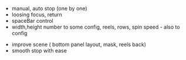 - manual, auto stop (one by one)
- loosing focus, return
- spaceBar control
- width,height number to some config, reels, rows, spin speed - also to config
+ improve scene ( bottom panel layout, mask, reels back)
+ smooth stop with ease


